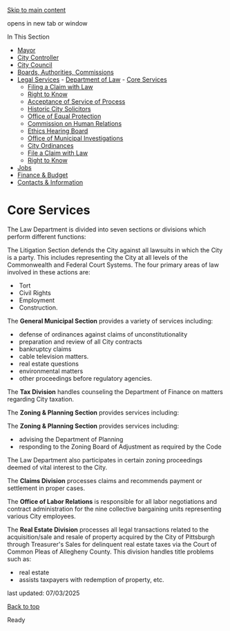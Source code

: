 [Skip to main content](https://www.pittsburghpa.gov/City-Government/Legal-Services/Department-of-Law/Core-Services#main-content)

opens in new tab or window

In This Section

- [Mayor](https://www.pittsburghpa.gov/City-Government/Mayor)
- [City Controller](https://www.pittsburghpa.gov/City-Government/City-Controllers-Office)
- [City Council](https://www.pittsburghpa.gov/City-Government/City-Council)
- [Boards, Authorities, Commissions](https://www.pittsburghpa.gov/City-Government/Boards-Authorities-Commissions)
- [Legal Services](https://www.pittsburghpa.gov/City-Government/Legal-Services)  - [Department of Law](https://www.pittsburghpa.gov/City-Government/Legal-Services/Department-of-Law)    - [Core Services](https://www.pittsburghpa.gov/City-Government/Legal-Services/Department-of-Law/Core-Services)
    - [Filing a Claim with Law](https://www.pittsburghpa.gov/City-Government/Legal-Services/Department-of-Law/Filing-a-Claim-with-Law)
    - [Right to Know](https://www.pittsburghpa.gov/City-Government/Legal-Services/Department-of-Law/Right-to-Know)
    - [Acceptance of Service of Process](https://www.pittsburghpa.gov/City-Government/Legal-Services/Department-of-Law/Acceptance-of-Service-of-Process)
    - [Historic City Solicitors](https://www.pittsburghpa.gov/City-Government/Legal-Services/Department-of-Law/Historic-City-Solicitors)
  - [Office of Equal Protection](https://www.pittsburghpa.gov/City-Government/Legal-Services/Office-of-Equal-Protection)
  - [Commission on Human Relations](https://www.pittsburghpa.gov/City-Government/Legal-Services/Commission-on-Human-Relations)
  - [Ethics Hearing Board](https://www.pittsburghpa.gov/City-Government/Legal-Services/Ethics-Hearing-Board)
  - [Office of Municipal Investigations](https://www.pittsburghpa.gov/City-Government/Legal-Services/Office-of-Municipal-Investigations)
  - [City Ordinances](https://www.pittsburghpa.gov/City-Government/Legal-Services/City-Ordinances)
  - [File a Claim with Law](https://www.pittsburghpa.gov/City-Government/Legal-Services/File-a-Claim-with-Law)
  - [Right to Know](https://www.pittsburghpa.gov/City-Government/Legal-Services/Right-to-Know)
- [Jobs](https://www.pittsburghpa.gov/City-Government/Jobs)
- [Finance & Budget](https://www.pittsburghpa.gov/City-Government/Finance-Budget)
- [Contacts & Information](https://www.pittsburghpa.gov/City-Government/Contacts-Information)

# Core Services

The Law Department is divided into seven sections or divisions which perform different functions:

The Litigation Section defends the City against all lawsuits in which the City is a party. This includes representing the City at all levels of the Commonwealth and Federal Court Systems. The four primary areas of law involved in these actions are:

-  Tort
-  Civil Rights
-  Employment
-  Construction.

The **General Municipal Section** provides a variety of services including:

-  defense of ordinances against claims of unconstitutionality
-  preparation and review of all City contracts
-  bankruptcy claims
-  cable television matters.
-  real estate questions
-  environmental matters
-  other proceedings before regulatory agencies.

The **Tax Division** handles counseling the Department of Finance on matters regarding City taxation.

The **Zoning & Planning Section** provides services including:

The **Zoning & Planning Section** provides services including:

-  advising the Department of Planning
-  responding to the Zoning Board of Adjustment as required by the Code

The Law Department also participates in certain zoning proceedings deemed of vital interest to the City.

The **Claims Division** processes claims and recommends payment or settlement in proper cases.

The **Office of Labor Relations** is responsible for all labor negotiations and contract administration for the nine collective bargaining units representing various City employees.

The **Real Estate Division** processes all legal transactions related to the acquisition/sale and resale of property acquired by the City of Pittsburgh through Treasurer's Sales for delinquent real estate taxes via the Court of Common Pleas of Allegheny County. This division handles title problems such as:

-  real estate
-  assists taxpayers with redemption of property, etc.

last updated: 07/03/2025

[Back to top](https://www.pittsburghpa.gov/City-Government/Legal-Services/Department-of-Law/Core-Services#body-top)

Ready
